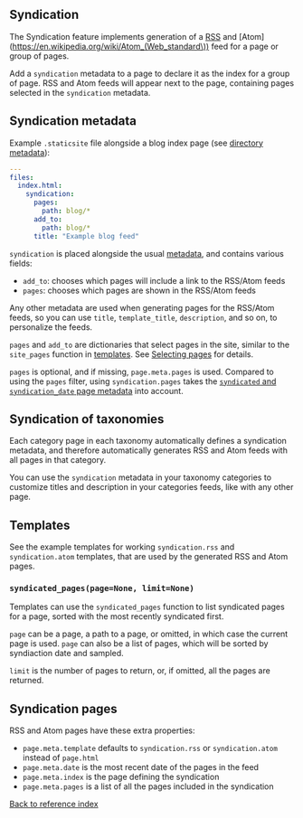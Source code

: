 ## Syndication

The Syndication feature implements generation of a [RSS](https://en.wikipedia.org/wiki/RSS)
and [Atom](https://en.wikipedia.org/wiki/Atom_(Web_standard\)) feed for a page
or group of pages.

Add a `syndication` metadata to a page to declare it as the index for a group
of page. RSS and Atom feeds will appear next to the page, containing pages
selected in the `syndication` metadata.

## Syndication metadata

Example `.staticsite` file alongside a blog index page (see [directory
metadata](contents.md)):

```yaml
---
files:
  index.html:
    syndication:
      pages:
        path: blog/*
      add_to:
        path: blog/*
      title: "Example blog feed"
```

`syndication` is placed alongside the usual [metadata](metadata.md),
and contains various fields:

* `add_to`: chooses which pages will include a link to the RSS/Atom feeds
* `pages`: chooses which pages are shown in the RSS/Atom feeds

Any other metadata are used when generating pages for the RSS/Atom feeds, so
you can use `title`, `template_title`, `description`, and so on, to personalize
the feeds.

`pages` and `add_to` are dictionaries that select pages in the site, similar
to the `site_pages` function in [templates](templates.md). See
[Selecting pages](page-filter.md) for details.

`pages` is optional, and if missing, `page.meta.pages` is used. Compared to
using the `pages` filter, using `syndication.pages` takes the
[`syndicated` and `syndication_date` page metadata](doc/metadata.md) into account.


## Syndication of taxonomies

Each category page in each taxonomy automatically defines a syndication
metadata, and therefore automatically generates RSS and Atom feeds with all
pages in that category.

You can use the `syndication` metadata in your taxonomy categories to customize
titles and description in your categories feeds, like with any other page.


## Templates

See the example templates for working `syndication.rss` and `syndication.atom`
templates, that are used by the generated RSS and Atom pages.

### `syndicated_pages(page=None, limit=None)`

Templates can use the `syndicated_pages` function to list syndicated pages for
a page, sorted with the most recently syndicated first.

`page` can be a page, a path to a page, or omitted, in which case the current
page is used. `page` can also be a list of pages, which will be sorted by
syndiaction date and sampled.

`limit` is the number of pages to return, or, if omitted, all the pages are
returned.

## Syndication pages

RSS and Atom pages have these extra properties:

* `page.meta.template` defaults to `syndication.rss` or `syndication.atom`
  instead of `page.html`
* `page.meta.date` is the most recent date of the pages in the feed
* `page.meta.index` is the page defining the syndication
* `page.meta.pages` is a list of all the pages included in the syndication


[Back to reference index](README.md)
